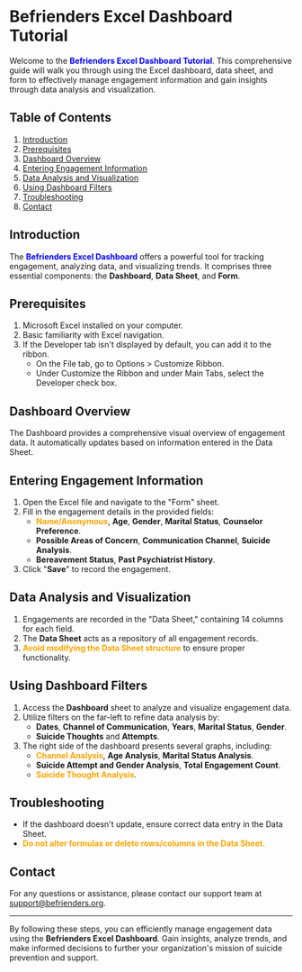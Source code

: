 # Befrienders Excel Dashboard Tutorial

Welcome to the <span style="color: blue;">**Befrienders Excel Dashboard Tutorial**</span>. This comprehensive guide will walk you through using the Excel dashboard, data sheet, and form to effectively manage engagement information and gain insights through data analysis and visualization.

## Table of Contents

1. [Introduction](#introduction)
2. [Prerequisites](#prerequisites)
3. [Dashboard Overview](#dashboard-overview)
4. [Entering Engagement Information](#entering-engagement-information)
5. [Data Analysis and Visualization](#data-analysis-and-visualization)
6. [Using Dashboard Filters](#using-dashboard-filters)
7. [Troubleshooting](#troubleshooting)
8. [Contact](#contact)

## Introduction

The <span style="color: blue;">**Befrienders Excel Dashboard**</span> offers a powerful tool for tracking engagement, analyzing data, and visualizing trends. It comprises three essential components: the **Dashboard**, **Data Sheet**, and **Form**.

## Prerequisites

1. Microsoft Excel installed on your computer.
2. Basic familiarity with Excel navigation.
3. If the Developer tab isn't displayed by default, you can add it to the ribbon.
   - On the File tab, go to Options > Customize Ribbon.
   - Under Customize the Ribbon and under Main Tabs, select the Developer check box.

## Dashboard Overview

The Dashboard provides a comprehensive visual overview of engagement data. It automatically updates based on information entered in the Data Sheet.

## Entering Engagement Information

1. Open the Excel file and navigate to the "Form" sheet.
2. Fill in the engagement details in the provided fields:
   - <span style="color: orange;">**Name/Anonymous**</span>, **Age**, **Gender**, **Marital Status**, **Counselor Preference**.
   - **Possible Areas of Concern**, **Communication Channel**, **Suicide Analysis**.
   - **Bereavement Status**, **Past Psychiatrist History**.
3. Click "**Save**" to record the engagement.

## Data Analysis and Visualization

1. Engagements are recorded in the "Data Sheet," containing 14 columns for each field.
2. The **Data Sheet** acts as a repository of all engagement records.
3. <span style="color: orange;">**Avoid modifying the Data Sheet structure**</span> to ensure proper functionality.

## Using Dashboard Filters

1. Access the **Dashboard** sheet to analyze and visualize engagement data.
2. Utilize filters on the far-left to refine data analysis by:
   - **Dates**, **Channel of Communication**, **Years**, **Marital Status**, **Gender**.
   - **Suicide Thoughts** and **Attempts**.
3. The right side of the dashboard presents several graphs, including:
   - <span style="color: orange;">**Channel Analysis**</span>, **Age Analysis**, **Marital Status Analysis**.
   - **Suicide Attempt and Gender Analysis**, **Total Engagement Count**.
   - <span style="color: orange;">**Suicide Thought Analysis**</span>.

## Troubleshooting

- If the dashboard doesn't update, ensure correct data entry in the Data Sheet.
- <span style="color: orange;">**Do not alter formulas or delete rows/columns in the Data Sheet.**</span>

## Contact

For any questions or assistance, please contact our support team at <span style="color: blue;">support@befrienders.org</span>.

---

By following these steps, you can efficiently manage engagement data using the **Befrienders Excel Dashboard**. Gain insights, analyze trends, and make informed decisions to further your organization's mission of suicide prevention and support.
